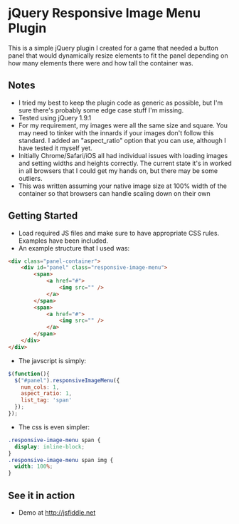 jQuery Responsive Image Menu Plugin
====================================

This is a simple jQuery plugin I created for a game that needed a button panel that would dynamically resize elements to fit the panel depending on how many elements there were and how tall the container was.  

Notes
-----
* I tried my best to keep the plugin code as generic as possible, but I'm sure there's probably some edge case stuff I'm missing.
* Tested using jQuery 1.9.1
* For my requirement, my images were all the same size and square.  You may need to tinker with the innards if your images don't follow this standard.  I added an "aspect_ratio" option that you can use, although I have tested it myself yet.  
* Initially Chrome/Safari/iOS all had individual issues with loading images and setting widths and heights correctly.  The current state it's in worked in all browsers that I could get my hands on, but there may be some outliers.
* This was written assuming your native image size at 100% width of the container so that browsers can handle scaling down on their own

Getting Started
---------------
*  Load required JS files and make sure to have appropriate CSS rules.  Examples have been included.
*  An example structure that I used was:

```html
<div class="panel-container">
    <div id="panel" class="responsive-image-menu">
        <span>
            <a href="#">
                <img src="" />
            </a>
        </span>
        <span>
            <a href="#">
                <img src="" />
            </a>
        </span>
    </div>
</div>
```
*  The javscript is simply:

```javascript
$(function(){
  $("#panel").responsiveImageMenu({
    num_cols: 1,
    aspect_ratio: 1,
    list_tag: 'span'
  });
});
```

* The css is even simpler:

```css
.responsive-image-menu span {
  display: inline-block;
}
.responsive-image-menu span img {
  width: 100%;
}

```

See it in action
----------------

* Demo at http://jsfiddle.net
